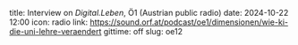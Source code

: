 title: Interview on <em>Digital.Leben</em>, Ö1 (Austrian public radio)
date: 2024-10-22 12:00
icon: radio
link: https://sound.orf.at/podcast/oe1/dimensionen/wie-ki-die-uni-lehre-veraendert
gittime: off
slug: oe12
